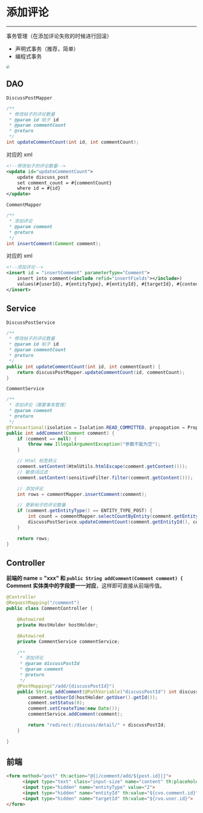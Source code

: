 # 添加评论

---

事务管理（在添加评论失败的时候进行回滚）

- 声明式事务（推荐，简单）
- 编程式事务

<img src="https://gitee.com/veal98/images/raw/master/img/20210123142151.png" style="zoom: 50%;" />

## DAO

`DiscussPostMapper`

```java
/**
 * 修改帖子的评论数量
 * @param id 帖子 id
 * @param commentCount
 * @return
 */
int updateCommentCount(int id, int commentCount);
```

对应的 xml

```xml
<!--修改帖子的评论数量-->
<update id="updateCommentCount">
    update discuss_post
    set comment_count = #{commentCount}
    where id = #{id}
</update>
```

`CommentMapper`

```java
/**
 * 添加评论
 * @param comment
 * @return
 */
int insertComment(Comment comment);
```

对应的 xml

```xml
<!--添加评论-->
<insert id = "insertComment" parameterType="Comment">
    insert into comment(<include refid="insertFields"></include>)
    values(#{userId}, #{entityType}, #{entityId}, #{targetId}, #{content}, #{status}, #{createTime})
</insert>
```

## Service

`DiscussPostService`

```java
/**
 * 修改帖子的评论数量
 * @param id 帖子 id
 * @param commentCount
 * @return
 */
public int updateCommentCount(int id, int commentCount) {
    return discussPostMapper.updateCommentCount(id, commentCount);
}
```

`CommentService`

```java
/**
 * 添加评论（需要事务管理）
 * @param comment
 * @return
 */
@Transactional(isolation = Isolation.READ_COMMITTED, propagation = Propagation.REQUIRED)
public int addComment(Comment comment) {
    if (comment == null) {
        throw new IllegalArgumentException("参数不能为空");
    }

    // Html 标签转义
    comment.setContent(HtmlUtils.htmlEscape(comment.getContent()));
    // 敏感词过滤
    comment.setContent(sensitiveFilter.filter(comment.getContent()));

    // 添加评论
    int rows = commentMapper.insertComment(comment);

    // 更新帖子的评论数量
    if (comment.getEntityType() == ENTITY_TYPE_POST) {
        int count = commentMapper.selectCountByEntity(comment.getEntityType(), comment.getEntityId());
        discussPostSerivce.updateCommentCount(comment.getEntityId(), count);
    }

    return rows;
}
```

## Controller

**前端的 name = "xxx" 和 `public String addComment(Comment comment) {` Comment 实体类中的字段要一一对应**，这样即可直接从前端传值。

```java
@Controller
@RequestMapping("/comment")
public class CommentController {

    @Autowired
    private HostHolder hostHolder;

    @Autowired
    private CommentService commentService;

    /**
     * 添加评论
     * @param discussPostId
     * @param comment
     * @return
     */
    @PostMapping("/add/{discussPostId}")
    public String addComment(@PathVariable("discussPostId") int discussPostId, Comment comment) {
        comment.setUserId(hostHolder.getUser().getId());
        comment.setStatus(0);
        comment.setCreateTime(new Date());
        commentService.addComment(comment);

        return "redirect:/discuss/detail/" + discussPostId;
    }

}
```

## 前端

```html
<form method="post" th:action="@{|/comment/add/${post.id}|}">
      <input type="text" class="input-size" name="content" th:placeholder="|回复${rvo.user.username}|"/>
      <input type="hidden" name="entityType" value="2">
      <input type="hidden" name="entityId" th:value="${cvo.comment.id}">
      <input type="hidden" name="targetId" th:value="${rvo.user.id}">
</form>
```